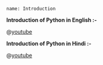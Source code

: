 ﻿```ngMeta
name: Introduction
```

**Introduction of Python in English :-**

@[youtube](UlpurGz1-TU) 



**Introduction of Python in Hindi :-**

@[youtube](iWNpVTYSt74) 
